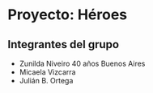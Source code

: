 # Proyecto: Héroes
## Integrantes del grupo
- Zunilda Niveiro 40 años Buenos Aires
- Micaela Vizcarra
- Julián B. Ortega
